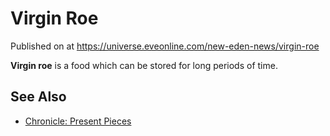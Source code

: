 # Virgin Roe
Published on  at https://universe.eveonline.com/new-eden-news/virgin-roe

**Virgin roe** is a food which can be stored for long periods of time.

See Also
--------
-   [Chronicle: Present Pieces](4DI0anu5yewOnJGZ2VNcpC)
